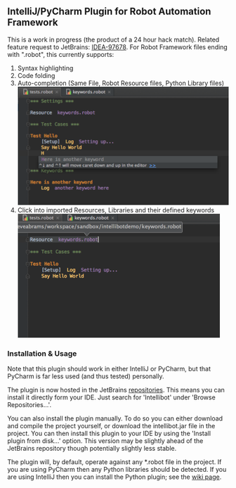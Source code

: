 ## IntelliJ/PyCharm Plugin for Robot Automation Framework

This is a work in progress (the product of a 24 hour hack match).
Related feature request to JetBrains: [IDEA-97678](http://youtrack.jetbrains.com/issue/IDEA-97678).
For Robot Framework files ending with ".robot", this currently supports:

1. Syntax highlighting
2. Code folding
3. Auto-completion (Same File, Robot Resource files, Python Library files)
   ![Syntax highlighting, code folding, local keyword completion](/examples/local_keyword_auto_complete.png)
4. Click into imported Resources, Libraries and their defined keywords
   ![Click into imported files](/examples/go_to_file.png)

### Installation & Usage

Note that this plugin should work in either IntelliJ or PyCharm, but that PyCharm is far less used (and thus tested) personally.

The plugin is now hosted in the JetBrains [repositories](http://plugins.jetbrains.com/plugin/7386?pr=github).
This means you can install it directly form your IDE.
Just search for 'Intellibot' under 'Browse Repositories...'.

You can also install the plugin manually.
To do so you can either download and compile the project yourself, or download the intellibot.jar file in the project.
You can then install this plugin to your IDE by using the 'Install plugin from disk...' option.
This version may be slightly ahead of the JetBrains repository though potentially slightly less stable.

The plugin will, by default, operate against any *.robot file in the project.
If you are using PyCharm then any Python libraries should be detected.
If you are using IntelliJ then you can install the Python plugin; see the [wiki page](https://github.com/millennialmedia/intellibot/wiki/Python-Interpreter).